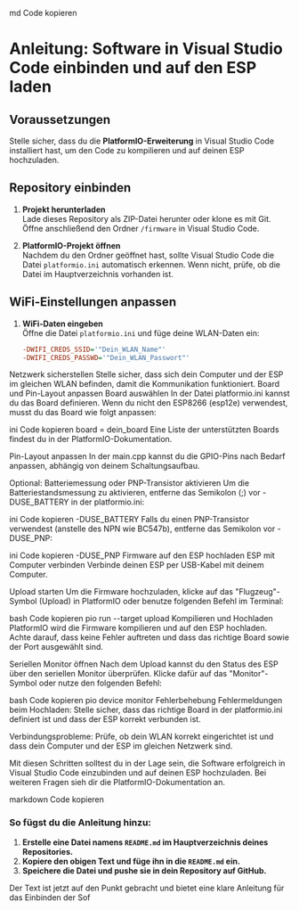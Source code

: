 md
Code kopieren
# Anleitung: Software in Visual Studio Code einbinden und auf den ESP laden

## Voraussetzungen

Stelle sicher, dass du die **PlatformIO-Erweiterung** in Visual Studio Code installiert hast, um den Code zu kompilieren und auf deinen ESP hochzuladen. 

## Repository einbinden

1. **Projekt herunterladen**  
   Lade dieses Repository als ZIP-Datei herunter oder klone es mit Git. Öffne anschließend den Ordner `/firmware` in Visual Studio Code.

2. **PlatformIO-Projekt öffnen**  
   Nachdem du den Ordner geöffnet hast, sollte Visual Studio Code die Datei `platformio.ini` automatisch erkennen. Wenn nicht, prüfe, ob die Datei im Hauptverzeichnis vorhanden ist.

## WiFi-Einstellungen anpassen

1. **WiFi-Daten eingeben**  
   Öffne die Datei `platformio.ini` und füge deine WLAN-Daten ein:
   ```ini
   -DWIFI_CREDS_SSID='"Dein_WLAN_Name"'
   -DWIFI_CREDS_PASSWD='"Dein_WLAN_Passwort"'
Netzwerk sicherstellen
Stelle sicher, dass sich dein Computer und der ESP im gleichen WLAN befinden, damit die Kommunikation funktioniert.
Board und Pin-Layout anpassen
Board auswählen
In der Datei platformio.ini kannst du das Board definieren. Wenn du nicht den ESP8266 (esp12e) verwendest, musst du das Board wie folgt anpassen:

ini
Code kopieren
board = dein_board
Eine Liste der unterstützten Boards findest du in der PlatformIO-Dokumentation.

Pin-Layout anpassen
In der main.cpp kannst du die GPIO-Pins nach Bedarf anpassen, abhängig von deinem Schaltungsaufbau.

Optional: Batteriemessung oder PNP-Transistor aktivieren
Um die Batteriestandsmessung zu aktivieren, entferne das Semikolon (;) vor -DUSE_BATTERY in der platformio.ini:

ini
Code kopieren
-DUSE_BATTERY
Falls du einen PNP-Transistor verwendest (anstelle des NPN wie BC547b), entferne das Semikolon vor -DUSE_PNP:

ini
Code kopieren
-DUSE_PNP
Firmware auf den ESP hochladen
ESP mit Computer verbinden
Verbinde deinen ESP per USB-Kabel mit deinem Computer.

Upload starten
Um die Firmware hochzuladen, klicke auf das "Flugzeug"-Symbol (Upload) in PlatformIO oder benutze folgenden Befehl im Terminal:

bash
Code kopieren
pio run --target upload
Kompilieren und Hochladen
PlatformIO wird die Firmware kompilieren und auf den ESP hochladen. Achte darauf, dass keine Fehler auftreten und dass das richtige Board sowie der Port ausgewählt sind.

Seriellen Monitor öffnen
Nach dem Upload kannst du den Status des ESP über den seriellen Monitor überprüfen. Klicke dafür auf das "Monitor"-Symbol oder nutze den folgenden Befehl:

bash
Code kopieren
pio device monitor
Fehlerbehebung
Fehlermeldungen beim Hochladen:
Stelle sicher, dass das richtige Board in der platformio.ini definiert ist und dass der ESP korrekt verbunden ist.

Verbindungsprobleme:
Prüfe, ob dein WLAN korrekt eingerichtet ist und dass dein Computer und der ESP im gleichen Netzwerk sind.

Mit diesen Schritten solltest du in der Lage sein, die Software erfolgreich in Visual Studio Code einzubinden und auf deinen ESP hochzuladen. Bei weiteren Fragen sieh dir die PlatformIO-Dokumentation an.

markdown
Code kopieren

### So fügst du die Anleitung hinzu:

1. **Erstelle eine Datei namens `README.md` im Hauptverzeichnis deines Repositories.**
2. **Kopiere den obigen Text und füge ihn in die `README.md` ein.**
3. **Speichere die Datei und pushe sie in dein Repository auf GitHub.**

Der Text ist jetzt auf den Punkt gebracht und bietet eine klare Anleitung für das Einbinden der Sof
